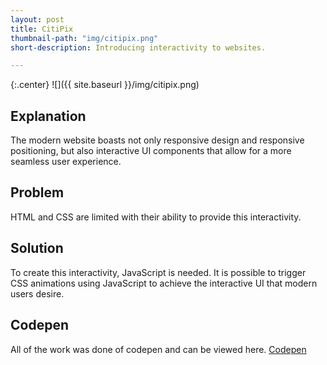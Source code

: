 ```yaml
---
layout: post
title: CitiPix
thumbnail-path: "img/citipix.png"
short-description: Introducing interactivity to websites.

---
```


{:.center}
![]({{ site.baseurl }}/img/citipix.png)

## Explanation

The modern website boasts not only responsive design and responsive positioning, but also interactive UI components that allow for a more seamless user experience. 


## Problem

HTML and CSS are limited with their ability to provide this interactivity. 

## Solution

To create this interactivity, JavaScript is needed. It is possible to trigger CSS animations using JavaScript to achieve the interactive UI that modern users desire.

## Codepen

All of the work was done of codepen and can be viewed here.
[Codepen](https://codepen.io/Ikiperu/pen/KKyVGzX)
